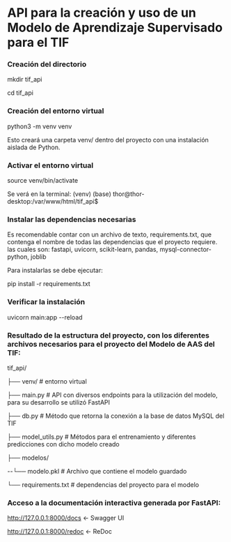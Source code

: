 
# API para la creación y uso de un Modelo de Aprendizaje Supervisado para el TIF

### Creación del directorio
mkdir tif_api

cd tif_api

### Creación del entorno virtual
python3 -m venv venv

Esto creará una carpeta venv/ dentro del proyecto con una instalación aislada de Python.

### Activar el entorno virtual
source venv/bin/activate

Se verá en la terminal: (venv) (base) thor@thor-desktop:/var/www/html/tif_api$

### Instalar las dependencias necesarias
Es recomendable contar con un archivo de texto, requirements.txt, que contenga el nombre de todas las dependencias que el proyecto requiere. las cuales son: fastapi, uvicorn, scikit-learn, pandas, mysql-connector-python, joblib

Para instalarlas se debe ejecutar:

pip install -r requirements.txt

### Verificar la instalación
uvicorn main:app --reload

### Resultado de la estructura del proyecto, con los diferentes archivos necesarios para el proyecto del Modelo de AAS del TIF:
tif_api/

├── venv/                  # entorno virtual

├── main.py                # API con diversos endpoints para la utilización del modelo, para su desarrollo se utilizó FastAPI

├── db.py                  # Método que retorna la conexión a la base de datos MySQL del TIF

├── model_utils.py         # Métodos para el entrenamiento y diferentes predicciones con dicho modelo creado

├── modelos/

--└── modelo.pkl           # Archivo que contiene el modelo guardado

└── requirements.txt       # dependencias del proyecto para el modelo

### Acceso a la documentación interactiva generada por FastAPI:
http://127.0.0.1:8000/docs     ← Swagger UI

http://127.0.0.1:8000/redoc    ← ReDoc
